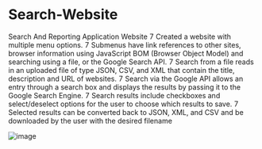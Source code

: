 # Search-Website
Search And Reporting Application Website
 Created a website with multiple menu options.
 Submenus have link references to other sites, browser information using JavaScript BOM (Browser Object Model) and searching using a file, or the Google Search API. 
 Search from a file reads in an uploaded file of type JSON, CSV, and XML that contain the title, description and URL of websites. 
 Search via the Google API allows an entry through a search box and displays the results by passing it to the Google Search Engine.
 Search results include checkboxes and select/deselect options for the user to choose which results to save. 
 Selected results can be converted back to JSON, XML, and CSV and be downloaded by the user with the desired filename

![image](https://github.com/hishaamali/Search-Website/assets/43967970/aba23ae1-b012-4e95-815e-4c3a05e0d5c4)
